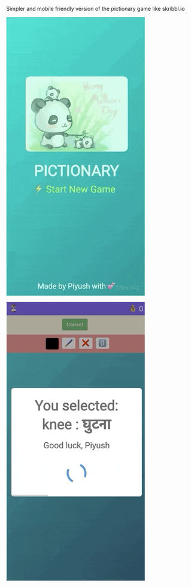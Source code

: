 Simpler and mobile friendly version of the pictionary game like skribbl.io

![](art/pictionary-1-optimized.gif)

![](art/pictionary-2-optimized.gif)